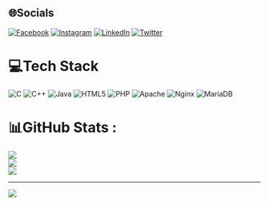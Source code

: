 
## 🌐Socials
[![Facebook](https://img.shields.io/badge/Facebook-%231877F2.svg?logo=Facebook&logoColor=white)](https://facebook.com/ManiKumar.Geek) [![Instagram](https://img.shields.io/badge/Instagram-%23E4405F.svg?logo=Instagram&logoColor=white)](https://instagram.com/mani_kumar.geek) [![LinkedIn](https://img.shields.io/badge/LinkedIn-%230077B5.svg?logo=linkedin&logoColor=white)](https://linkedin.com/in/manikumar-geek) [![Twitter](https://img.shields.io/badge/Twitter-%231DA1F2.svg?logo=Twitter&logoColor=white)](https://twitter.com/ManiKumar_Geek) 

# 💻Tech Stack
![C](https://img.shields.io/badge/c-%2300599C.svg?style=for-the-badge&logo=c&logoColor=white) ![C++](https://img.shields.io/badge/c++-%2300599C.svg?style=for-the-badge&logo=c%2B%2B&logoColor=white) ![Java](https://img.shields.io/badge/java-%23ED8B00.svg?style=for-the-badge&logo=java&logoColor=white) ![HTML5](https://img.shields.io/badge/html5-%23E34F26.svg?style=for-the-badge&logo=html5&logoColor=white) ![PHP](https://img.shields.io/badge/php-%23777BB4.svg?style=for-the-badge&logo=php&logoColor=white) ![Apache](https://img.shields.io/badge/apache-%23D42029.svg?style=for-the-badge&logo=apache&logoColor=white) ![Nginx](https://img.shields.io/badge/nginx-%23009639.svg?style=for-the-badge&logo=nginx&logoColor=white) ![MariaDB](https://img.shields.io/badge/MariaDB-003545?style=for-the-badge&logo=mariadb&logoColor=white)
# 📊GitHub Stats :
![](https://github-readme-stats.vercel.app/api?username=manikumar-geek&theme=gotham&hide_border=true&include_all_commits=false&count_private=true)<br/>
![](https://github-readme-streak-stats.herokuapp.com/?user=manikumar-geek&theme=gotham&hide_border=true)<br/>
![](https://github-readme-stats.vercel.app/api/top-langs/?username=manikumar-geek&theme=gotham&hide_border=true&include_all_commits=false&count_private=true&layout=compact)

---
[![](https://visitcount.itsvg.in/api?id=manikumar-geek&icon=0&color=0)](https://visitcount.itsvg.in)
